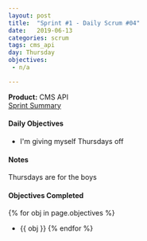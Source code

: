 ```yaml
---
layout: post
title:  "Sprint #1 - Daily Scrum #04"
date:   2019-06-13
categories: scrum
tags: cms_api
day: Thursday
objectives:
 - n/a

---
```



<b>Product:</b> CMS API  
[Sprint Summary](/blog/projects/cms-sprint-1)

#### Daily Objectives
* I'm giving myself Thursdays off

#### Notes

Thursdays are for the boys

#### Objectives Completed
{% for obj in page.objectives %}
* {{ obj }}
{% endfor %}

<!-- #### Lessons Learned
* Lorem ipsum dolor sit amet, id modo summo tibique nam, ei dolorem vituperata elaboraret quo, pro blandit appareat perfecto eu.
* Lorem ipsum dolor sit amet, id modo summo tibique nam, ei dolorem vituperata elaboraret quo, pro blandit appareat perfecto eu.

#### Plans for Tomorrow
* Lorem ipsum dolor sit amet, id modo summo tibique nam, ei dolorem vituperata elaboraret quo, pro blandit appareat perfecto eu.
* Lorem ipsum dolor sit amet, id modo summo tibique nam, ei dolorem vituperata elaboraret quo, pro blandit appareat perfecto eu. -->